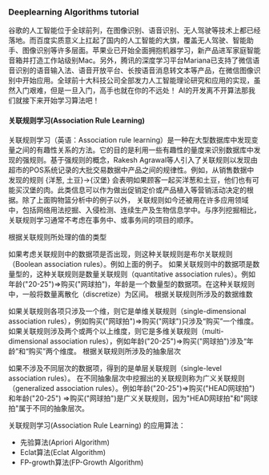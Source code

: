 ### Deeplearning Algorithms tutorial
谷歌的人工智能位于全球前列，在图像识别、语音识别、无人驾驶等技术上都已经落地。而百度实质意义上扛起了国内的人工智能的大旗，覆盖无人驾驶、智能助手、图像识别等许多层面。苹果业已开始全面拥抱机器学习，新产品进军家庭智能音箱并打造工作站级别Mac。另外，腾讯的深度学习平台Mariana已支持了微信语音识别的语音输入法、语音开放平台、长按语音消息转文本等产品，在微信图像识别中开始应用。全球前十大科技公司全部发力人工智能理论研究和应用的实现，虽然入门艰难，但是一旦入门，高手也就在你的不远处！
AI的开发离不开算法那我们就接下来开始学习算法吧！

#### 关联规则学习(Association Rule Learning)

关联规则学习（英语：Association rule learning）是一种在大型数据库中发现变量之间的有趣性关系的方法。它的目的是利用一些有趣性的量度来识别数据库中发现的强规则。基于强规则的概念，Rakesh Agrawal等人引入了关联规则以发现由超市的POS系统记录的大批交易数据中产品之间的规律性。例如，从销售数据中发现的规则 {洋葱, 土豆}→{汉堡} 会表明如果顾客一起买洋葱和土豆，他们也有可能买汉堡的肉。此类信息可以作为做出促销定价或产品植入等营销活动决定的根据。除了上面购物篮分析中的例子以外， 关联规则如今还被用在许多应用领域中，包括网络用法挖掘、入侵检测、连续生产及生物信息学中。与序列挖掘相比，关联规则学习通常不考虑在事务中、或事务间的项目的顺序。


根据关联规则所处理的值的类型

如果考虑关联规则中的数据项是否出现，则这种关联规则是布尔关联规则（Boolean association rules）。例如上面的例子。
如果关联规则中的数据项是数量型的，这种关联规则是数量关联规则（quantitative association rules）。例如年龄("20-25")=>购买("网球拍")，年龄是一个数量型的数据项。在这种关联规则中，一般将数量离散化（discretize）为区间。
根据关联规则所涉及的数据维数

如果关联规则各项只涉及一个维，则它是单维关联规则（single-dimensional association rules），例如购买("网球拍")=>购买("网球")只涉及“购买”一个维度。
如果关联规则涉及两个或两个以上维度，则它是多维关联规则（multi-dimensional association rules），例如年龄("20-25")=>购买("网球拍")涉及“年龄”和“购买”两个维度。
根据关联规则所涉及的抽象层次

如果不涉及不同层次的数据项，得到的是单层关联规则（single-level association rules）。
在不同抽象层次中挖掘出的关联规则称为广义关联规则（generalized association rules）。例如年龄("20-25")=>购买("HEAD网球拍")和年龄("20-25") =>购买("网球拍")是广义关联规则，因为"HEAD网球拍"和"网球拍"属于不同的抽象层次。

关联规则学习(Association Rule Learning) 的应用算法：
* 先验算法(Apriori Algorithm)
* Eclat算法(Eclat Algorithm)
* FP-growth算法(FP-Growth Algorithm)
